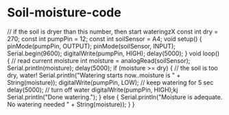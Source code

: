 # Soil-moisture-code
// if the soil is dryer than this number, then start wateringzX
const int dry = 270;
const int pumpPin = 12;
const int soilSensor = A4;
void setup() {
pinMode(pumpPin, OUTPUT);
pinMode(soilSensor, INPUT);
Serial.begin(9600);
digitalWrite(pumpPin, HIGH);
delay(5000);
}
void loop() {
// read current moisture
int moisture = analogRead(soilSensor);
Serial.println(moisture);
delay(5000);
if (moisture >= dry) {
// the soil is too dry, water!
Serial.println("Watering starts now..moisture is " + String(moisture));
digitalWrite(pumpPin, LOW);
// keep watering for 5 sec
delay(5000);
// turn off water
digitalWrite(pumpPin, HIGH);kj
Serial.println("Done watering.");
} else {
Serial.println("Moisture is adequate. No watering needed " +
String(moisture));
}
}
